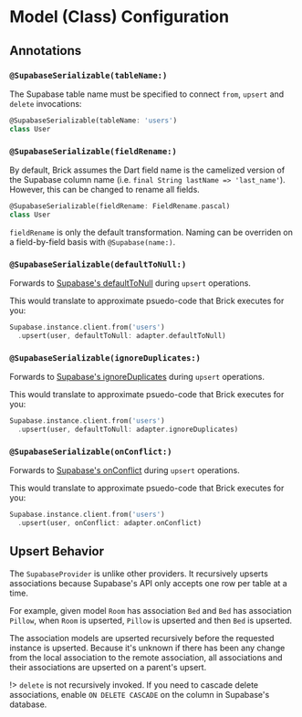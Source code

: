 # Model (Class) Configuration

## Annotations

### `@SupabaseSerializable(tableName:)`

The Supabase table name must be specified to connect `from`, `upsert` and `delete` invocations:

```dart
@SupabaseSerializable(tableName: 'users')
class User
```

### `@SupabaseSerializable(fieldRename:)`

By default, Brick assumes the Dart field name is the camelized version of the Supabase column name (i.e. `final String lastName => 'last_name'`). However, this can be changed to rename all fields.

```dart
@SupabaseSerializable(fieldRename: FieldRename.pascal)
class User
```

`fieldRename` is only the default transformation. Naming can be overriden on a field-by-field basis with `@Supabase(name:)`.

### `@SupabaseSerializable(defaultToNull:)`

Forwards to [Supabase's defaultToNull](https://supabase.com/docs/reference/dart/upsert) during `upsert` operations.

This would translate to approximate psuedo-code that Brick executes for you:

```dart
Supabase.instance.client.from('users')
  .upsert(user, defaultToNull: adapter.defaultToNull)
```

### `@SupabaseSerializable(ignoreDuplicates:)`

Forwards to [Supabase's ignoreDuplicates](https://supabase.com/docs/reference/dart/upsert) during `upsert` operations.

This would translate to approximate psuedo-code that Brick executes for you:

```dart
Supabase.instance.client.from('users')
  .upsert(user, defaultToNull: adapter.ignoreDuplicates)
```

### `@SupabaseSerializable(onConflict:)`

Forwards to [Supabase's onConflict](https://supabase.com/docs/reference/dart/upsert) during `upsert` operations.

This would translate to approximate psuedo-code that Brick executes for you:

```dart
Supabase.instance.client.from('users')
  .upsert(user, onConflict: adapter.onConflict)
```

## Upsert Behavior

The `SupabaseProvider` is unlike other providers. It recursively upserts associations because Supabase's API only accepts one row per table at a time.

For example, given model `Room` has association `Bed` and `Bed` has association `Pillow`, when `Room` is upserted, `Pillow` is upserted and then `Bed` is upserted.

The association models are upserted recursively before the requested instance is upserted. Because it's unknown if there has been any change from the local association to the remote association, all associations and their associations are upserted on a parent's upsert.

!> `delete` is not recursively invoked. If you need to cascade delete associations, enable `ON DELETE CASCADE` on the column in Supabase's database.
